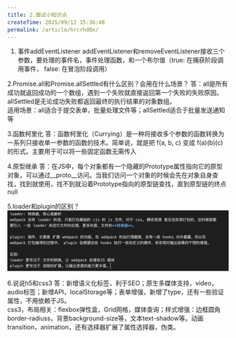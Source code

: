 ```yaml
---
title: 2.面试小知识点
createTime: 2025/09/12 15:36:48
permalink: /article/hrcrhd0x/
---
```


1. 事件addEventListener
  addEventListener和removeEventListener接收三个参数，要处理的事件名，事件处理函数，和一个布尔值（true: 在捕获阶段调用事件， false: 在冒泡阶段调用）

2.Promise.all和Promise.allSettled有什么区别？会用在什么场景？
  答：all是所有成功就返回成功的一个数组，遇到一个失败就直接返回第一个失败的失败原因。allSettled是无论成功失败都返回最终的执行结果的对象数组。  
  适用场景：all适合于提交表单，批量处理文件等；allSettled适合于批量发送通知等

3.函数柯里化
  答：函数柯里化（Currying）是一种将接收多个参数的函数转换为一系列只接收单一参数的函数的技术。简单说，就是把 f(a, b, c) 变成 f(a)(b)(c) 的形式。主要用于可以将一些固定函数无需传入

4.原型继承
  答：在JS中，每个对象都有一个隐藏的Prototype属性指向它的原型对象，可以通过__proto__访问。当我们访问一个对象的时候会先在对象自身查找，找到就使用，找不到就沿着Prototype指向的原型链查找，直到原型链的终点null

5.loader和plugin的区别？
![loader和plugin的区别](loader和plugin的区别.png)

6.说说h5和css3
  答：新增语义化标签，利于SEO；原生多媒体支持，video，audio标签；新增API，localStorage等；表单增强，新增了type，还有一些验证属性，不用依赖于JS。  
  css3，布局相关：flexbox弹性盒，Grid网格，媒体查询；样式增强：边框圆角border-radiuss，背景background-size等，文本text-shadow等。动画transition，animation，还有选择器扩展了属性选择器，伪类。